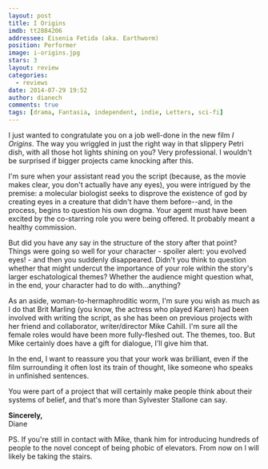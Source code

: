 ```yaml
---
layout: post
title: I Origins
imdb: tt2884206
addressee: Eisenia Fetida (aka. Earthworm)
position: Performer
image: i-origins.jpg
stars: 3
layout: review 
categories: 
  - reviews
date: 2014-07-29 19:52
author: dianech
comments: true
tags: [drama, Fantasia, independent, indie, Letters, sci-fi]
---
```


I just wanted to congratulate you on a job well-done in the new film _I Origins_. The way you wriggled in just the right way in that slippery Petri dish, with all those hot lights shining on you? Very professional. I wouldn't be surprised if bigger projects came knocking after this.

I'm sure when your assistant read you the script (because, as the movie makes clear, you don't actually have any eyes), you were intrigued by the premise: a molecular biologist seeks to disprove the existence of god by creating eyes in a creature that didn't have them before--and, in the process, begins to question his own dogma. Your agent must have been excited by the co-starring role you were being offered. It probably meant a healthy commission. 

But did you have any say in the structure of the story after that point? Things were going so well for your character - spoiler alert: you evolved eyes! - and then you suddenly disappeared. Didn't you think to question whether that might undercut the importance of your role within the story's larger eschatological themes? Whether the audience might question what, in the end, your character had to do with…anything?

As an aside, woman-to-hermaphroditic worm, I'm sure you wish as much as I do that Brit Marling (you know, the actress who played Karen) had been involved with writing the script, as she has been on previous projects with her friend and collaborator, writer/director Mike Cahill. I'm sure all the female roles would have been more fully-fleshed out. The themes, too. But Mike certainly does have a gift for dialogue, I'll give him that.

In the end, I want to reassure you that your work was brilliant, even if the film surrounding it often lost its train of thought, like someone who speaks in unfinished sentences.

You were part of a project that will certainly make people think about their systems of belief, and that's more than Sylvester Stallone can say.

**Sincerely,**  
Diane

PS. If you're still in contact with Mike, thank him for introducing hundreds of people to the novel concept of being phobic of elevators. From now on I will likely be taking the stairs.
